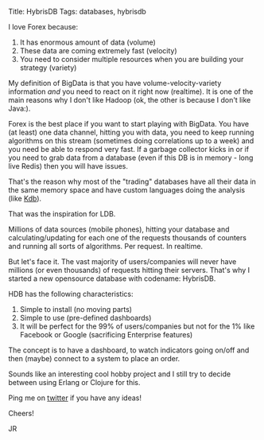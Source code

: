 Title: HybrisDB
Tags: databases, hybrisdb

I love Forex because:

1. It has enormous amount of data (volume)
2. These data are coming extremely fast (velocity)
3. You need to consider multiple resources when you are building your strategy (variety)

My definition of BigData is that you have volume-velocity-variety information *and* you need to react on it right now (realtime). It is one of the main reasons why I don't like Hadoop (ok, the other is because I don't like Java:). 

Forex is the best place if you want to start playing with BigData. You have (at least) one data channel, hitting you with data, you need to keep running algorithms on this stream (sometimes doing correlations up to a week) and you need be able to respond very fast. If a garbage collector kicks in or if you need to grab data from a database (even if this DB is in memory - long live Redis) then you will have issues.

That's the reason why most of the "trading" databases have all their data in the same memory space and have custom languages doing the analysis (like [Kdb](http://kx.com)).

That was the inspiration for LDB.

Millions of data sources (mobile phones), hitting your database and calculating/updating for each one of the requests thousands of counters and running all sorts of algorithms. Per request. In realtime.

But let's face it. The vast majority of users/companies will never have millions (or even thousands) of requests hitting their servers. That's why I started a new opensource database with codename: HybrisDB.

HDB has the following characteristics:

1. Simple to install (no moving parts)
2. Simple to use (pre-defined dashboards)
3. It will be perfect for the 99% of users/companies but not for the 1% like Facebook or Google (sacrificing Enterprise features)

The concept is to have a dashboard, to watch indicators going on/off and then (maybe) connect to a system to place an order.

Sounds like an interesting cool hobby project and I still try to decide between using Erlang or Clojure for this.

Ping me on [twitter](http://www.twitter.com/jonromero) if you have any ideas!

Cheers!
 
JR

